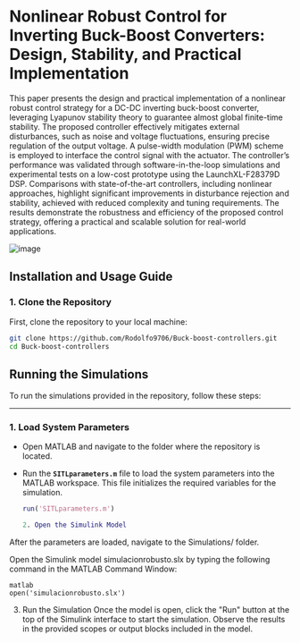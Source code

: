 # Nonlinear Robust Control for Inverting Buck-Boost Converters: Design, Stability, and Practical Implementation

This paper presents the design and practical implementation of a nonlinear robust control strategy for a DC-DC inverting buck-boost converter, leveraging Lyapunov stability
theory to guarantee almost global finite-time stability. The proposed controller effectively mitigates external disturbances, such as noise and voltage fluctuations, ensuring precise regulation of the output voltage. A pulse-width modulation (PWM) scheme is employed to interface the control signal with the actuator. The controller’s performance was validated through software-in-the-loop simulations and experimental tests on a low-cost prototype using the LaunchXL-F28379D DSP. Comparisons with state-of-the-art controllers, including nonlinear approaches, highlight significant improvements in disturbance rejection and stability, achieved with reduced complexity and tuning requirements. The results demonstrate the robustness and efficiency of the proposed control strategy, offering a practical and scalable solution for real-world applications. 

![image](https://github.com/user-attachments/assets/ac972548-d740-4d3e-804b-bcf11292a359)


## **Installation and Usage Guide**

### 1. **Clone the Repository**  
First, clone the repository to your local machine:  
```bash
git clone https://github.com/Rodolfo9706/Buck-boost-controllers.git
cd Buck-boost-controllers 
```
## **Running the Simulations**

To run the simulations provided in the repository, follow these steps:

---

### **1. Load System Parameters**

- Open MATLAB and navigate to the folder where the repository is located.
- Run the **`SITLparameters.m`** file to load the system parameters into the MATLAB workspace. This file initializes the required variables for the simulation.

   ```matlab
   run('SITLparameters.m')

   2. Open the Simulink Model
   
After the parameters are loaded, navigate to the Simulations/ folder.

Open the Simulink model simulacionrobusto.slx by typing the following command in the MATLAB Command Window:
 ```
matlab
open('simulacionrobusto.slx')
 ```
3. Run the Simulation
Once the model is open, click the "Run" button at the top of the Simulink interface to start the simulation.
Observe the results in the provided scopes or output blocks included in the model.
